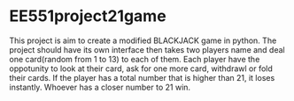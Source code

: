 # EE551project21game
This project is aim to create a modified BLACKJACK game in python.
The project should have its own interface then takes two players name and deal one card(random from 1 to 13) to each of them.
Each player have the oppotunity to look at their card, ask for one more card, withdrawl or fold their cards.
If the player has a total number that is higher than 21, it loses instantly.
Whoever has a closer number to 21 win.
